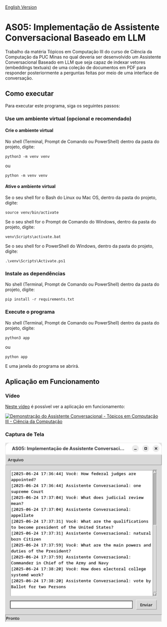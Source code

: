 [English Version](README.EN.md)

# AS05: Implementação de Assistente Conversacional Baseado em LLM

Trabalho da matéria Tópicos em Computação III do curso de Ciência da Computação da PUC Minas no qual deveria ser desenvolvido um Assistente Conversacional Baseado em LLM que seja capaz de indexar vetores (embeddings textuais) de uma coleção de documentos em PDF para responder posteriormente a perguntas feitas por meio de uma interface de conversação.

## Como executar

Para executar este programa, siga os seguintes passos:

### Use um ambiente virtual (opcional e recomendado)

#### Crie o ambiente virtual

No shell (Terminal, Prompt de Comando ou PowerShell) dentro da pasta do projeto, digite:

```
python3 -m venv venv
```

ou

```
python -m venv venv
```

#### Ative o ambiente virtual

Se o seu shell for o Bash do Linux ou Mac OS, dentro da pasta do projeto, digite:

```
source venv/bin/activate
```

Se o seu shell for o Prompt de Comando do Windows, dentro da pasta do projeto, digite:

```
venv\Scripts\activate.bat
```

Se o seu shell for o PowerShell do Windows, dentro da pasta do projeto, digite:

```
.\venv\Scripts\Activate.ps1
```

### Instale as dependências

No shell (Terminal, Prompt de Comando ou PowerShell) dentro da pasta do projeto, digite:

```
pip install -r requirements.txt
```

### Execute o programa

No shell (Terminal, Prompt de Comando ou PowerShell) dentro da pasta do projeto, digite:

```
python3 app
```

ou

```
python app
```

E uma janela do programa se abrirá.

## Aplicação em Funcionamento

### Vídeo

[Neste vídeo](https://youtu.be/sO1tvquSQWM) é possível ver a aplicação em funcionamento:

[![Demonstração do Assistente Conversacional - Tópicos em Computação III - Ciência da Computação](https://img.youtube.com/vi/sO1tvquSQWM/0.jpg)](https://youtu.be/sO1tvquSQWM)

### Captura de Tela

![Captura de tela do Assistente Conversacional, mostrando um exemplo de conversa](screenshots/Captura%20de%20tela%20de%202025-06-24%2018-28-51.png)